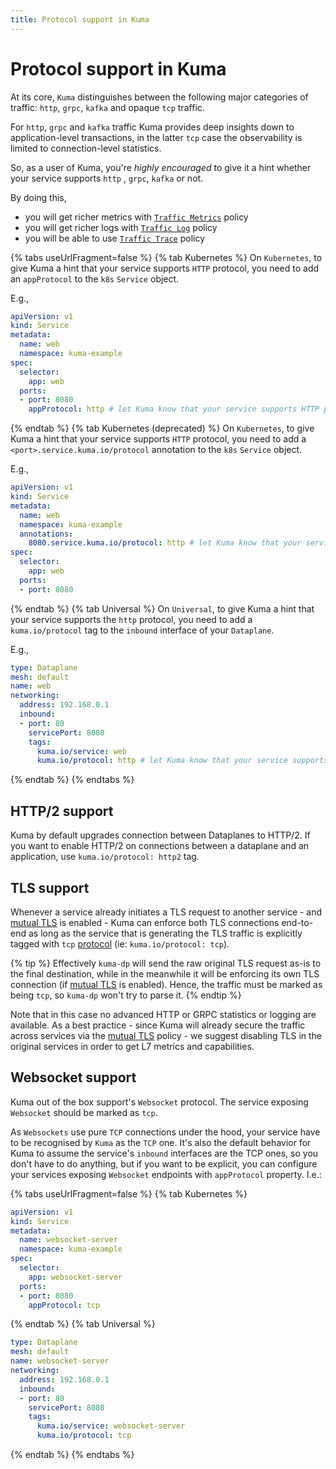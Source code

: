 ```yaml
---
title: Protocol support in Kuma
---
```

# Protocol support in Kuma

At its core, `Kuma` distinguishes between the following major categories of traffic: `http`, `grpc`, `kafka` and opaque `tcp` traffic.

For `http`, `grpc` and `kafka` traffic Kuma provides deep insights down to application-level transactions, in the latter `tcp` case the observability is limited to connection-level statistics.

So, as a user of Kuma, you're _highly encouraged_ to give it a hint whether your service supports `http` , `grpc`, `kafka` or not.

By doing this,

* you will get richer metrics with [`Traffic Metrics`](../traffic-metrics) policy
* you will get richer logs with [`Traffic Log`](../traffic-log) policy
* you will be able to use [`Traffic Trace`](../traffic-trace) policy

{% tabs useUrlFragment=false %}
{% tab Kubernetes %}
On `Kubernetes`, to give Kuma a hint that your service supports `HTTP` protocol, you need to add an `appProtocol` to the `k8s` `Service` object.

E.g.,

```yaml
apiVersion: v1
kind: Service
metadata:
  name: web
  namespace: kuma-example
spec:
  selector:
    app: web
  ports:
  - port: 8080
    appProtocol: http # let Kuma know that your service supports HTTP protocol
```

{% endtab %}
{% tab Kubernetes (deprecated) %}
On `Kubernetes`, to give Kuma a hint that your service supports `HTTP` protocol, you need to add a `<port>.service.kuma.io/protocol` annotation to the `k8s` `Service` object.

E.g.,

```yaml
apiVersion: v1
kind: Service
metadata:
  name: web
  namespace: kuma-example
  annotations:
    8080.service.kuma.io/protocol: http # let Kuma know that your service supports HTTP protocol
spec:
  selector:
    app: web
  ports:
  - port: 8080
```

{% endtab %}
{% tab Universal %}
On `Universal`, to give Kuma a hint that your service supports the `http` protocol, you need to add a `kuma.io/protocol` tag to the `inbound` interface of your `Dataplane`.

E.g.,

```yaml
type: Dataplane
mesh: default
name: web
networking:
  address: 192.168.0.1 
  inbound:
  - port: 80
    servicePort: 8080
    tags:
      kuma.io/service: web
      kuma.io/protocol: http # let Kuma know that your service supports HTTP protocol
```
{% endtab %}
{% endtabs %}

## HTTP/2 support

Kuma by default upgrades connection between Dataplanes to HTTP/2. If you want to enable HTTP/2 on connections between a dataplane and an application, use `kuma.io/protocol: http2` tag.


## TLS support

Whenever a service already initiates a TLS request to another service - and [mutual TLS](../mutual-tls) is enabled - Kuma can enforce both TLS connections end-to-end as long as the service that is generating the TLS traffic is explicitly tagged with `tcp` [protocol](../protocol-support-in-kuma) (ie: `kuma.io/protocol: tcp`).

{% tip %}
Effectively `kuma-dp` will send the raw original TLS request as-is to the final destination, while in the meanwhile it will be enforcing its own TLS connection (if [mutual TLS](../mutual-tls) is enabled). Hence, the traffic must be marked as being `tcp`, so `kuma-dp` won't try to parse it.
{% endtip %}

Note that in this case no advanced HTTP or GRPC statistics or logging are available. As a best practice - since Kuma will already secure the traffic across services via the [mutual TLS](../mutual-tls) policy - we suggest disabling TLS in the original services in order to get L7 metrics and capabilities.

## Websocket support

Kuma out of the box support's `Websocket` protocol. The service exposing `Websocket` should be marked as `tcp`.

As `Websockets` use pure `TCP` connections under the hood, your service have to be recognised by `Kuma` as the `TCP` one. It's also the default behavior for Kuma to assume the service's `inbound` interfaces are the TCP ones, so you don't have to do anything, but if you want to be explicit, you can configure your services exposing `Websocket` endpoints with `appProtocol` property. I.e.:

{% tabs useUrlFragment=false %}
{% tab Kubernetes %}
```yaml
apiVersion: v1
kind: Service
metadata:
  name: websocket-server
  namespace: kuma-example
spec:
  selector:
    app: websocket-server
  ports:
  - port: 8080
    appProtocol: tcp
```

{% endtab %}
{% tab Universal %}
```yaml
type: Dataplane
mesh: default
name: websocket-server
networking:
  address: 192.168.0.1 
  inbound:
  - port: 80
    servicePort: 8080
    tags:
      kuma.io/service: websocket-server
      kuma.io/protocol: tcp
```
{% endtab %}
{% endtabs %}

